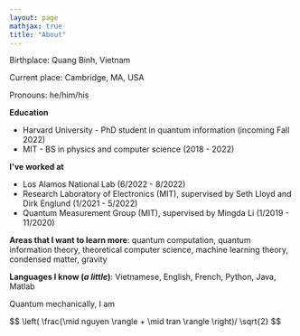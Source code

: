 ```yaml
---
layout: page
mathjax: true
title: "About"
---
```


Birthplace: Quang Binh, Vietnam

Current place: Cambridge, MA, USA

Pronouns: he/him/his


**Education**

* Harvard University - PhD student in quantum information  (incoming Fall 2022)
* MIT - BS in physics and computer science (2018 - 2022)

**I've worked at**

* Los Alamos National Lab (6/2022 - 8/2022)
* Research Laboratory of Electronics (MIT), supervised by Seth Lloyd and Dirk Englund (1/2021 - 5/2022)
* Quantum Measurement Group (MIT), supervised by Mingda Li (1/2019 - 11/2020)


<!-- * Used machine learning and mathematical tools to study quantum error-correcting codes
* Developed quantum algorithms for group-equivariant transformations
* Developed quantum(-inspired) algorithms for numerical linear algebra -->

**Areas that I want to learn more**: quantum computation, quantum information theory, theoretical computer science, machine learning theory, condensed matter, gravity

**Languages I know (*a little*)**: Vietnamese, English, French, Python, Java, Matlab

Quantum mechanically, I am 

$$ \left( \frac{\mid nguyen \rangle  + \mid tran \rangle \right)/ \sqrt{2} $$


